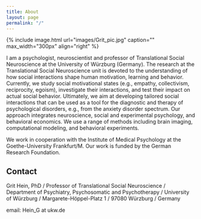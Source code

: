 ```yaml
---
title: About
layout: page
permalink: "/"
---
```

{% include image.html url="images/Grit_pic.jpg" caption="" max_width="300px" align="right" %}

I am a psychologist, neuroscientist and professor of Translational Social Neuroscience at the University of Würzburg (Germany). The research at the Translational Social Neuroscience unit is devoted to the understanding of how social interactions shape human motivation, learning and behavior. Currently, we study social motivational states (e.g., empathy, collectivism, reciprocity, egoism), investigate their interactions, and test their impact on actual social behavior. Ultimately, we aim at developing tailored social interactions that can be used as a tool for the diagnostic and therapy of psychological disorders, e.g., from the anxiety disorder spectrum. Our approach integrates neuroscience, social and experimental psychology, and behavioral economics. We use a range of methods including brain imaging, computational modeling, and behavioral experiments.

We work in cooperation with the Institute of Medical Psychology at the Goethe-University Frankfurt/M. Our work is funded by the German Research Foundation.

## Contact

Grit Hein, PhD / Professor of Translational Social Neuroscience  / Department of Psychiatry, Psychosomatic and Psychotherapy / University of Würzburg / Margarete-Höppel-Platz 1 / 97080 Würzburg  / Germany 

 email: Hein_G at ukw.de